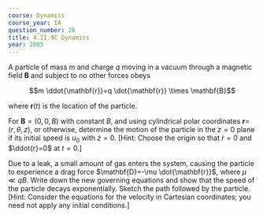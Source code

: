 ```yaml
---
course: Dynamics
course_year: IA
question_number: 26
title: 4.II.9C Dynamics
year: 2005
---
```



A particle of mass $m$ and charge $q$ moving in a vacuum through a magnetic field $\mathbf{B}$ and subject to no other forces obeys

$$m \ddot{\mathbf{r}}=q \dot{\mathbf{r}} \times \mathbf{B}$$

where $\mathbf{r}(t)$ is the location of the particle.

For $\mathbf{B}=(0,0, B)$ with constant $B$, and using cylindrical polar coordinates $\mathbf{r}=$ $(r, \theta, z)$, or otherwise, determine the motion of the particle in the $z=0$ plane if its initial speed is $u_{0}$ with $\dot{z}=0$. [Hint: Choose the origin so that $\dot{r}=0$ and $\ddot{r}=0$ at $t=0$.]

Due to a leak, a small amount of gas enters the system, causing the particle to experience a drag force $\mathbf{D}=-\mu \dot{\mathbf{r}}$, where $\mu \ll q B$. Write down the new governing equations and show that the speed of the particle decays exponentially. Sketch the path followed by the particle. [Hint: Consider the equations for the velocity in Cartesian coordinates; you need not apply any initial conditions.]